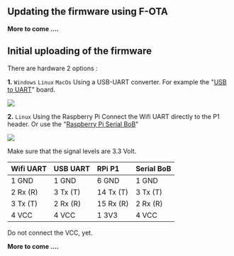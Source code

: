 ## Updating the firmware using F-OTA

**More to come ....**

## Initial uploading of the firmware ##

There are hardware 2 options :

**1.** `Windows` `Linux` `MacOs` Using a USB-UART converter. For example the "[USB to UART](http://www.bitwizard.nl/shop/usb-boards/USB-to-UART)" board.

<img src="http://www.bitwizard.nl/shop/image/cache/data/shop_pics/ftdi-serial/2.0/dsc04554_small-74x74.jpg" /> 

**2.** `Linux` Using the Raspberry Pi
Connect the Wifi UART directly to the P1 header. Or use the "[Raspberry Pi Serial BoB](http://www.bitwizard.nl/shop/raspberry-pi/Raspberry-Pi-Serial-BoB)" 

<img src="http://www.bitwizard.nl/shop/image/cache/data/shop_pics/rpi_serial/rpi2/new/dsc04836_small-74x74.jpg" />

Make sure that the signal levels are 3.3 Volt.

| Wifi UART | USB UART  | RPi P1    |Serial BoB |
| :-------  | :-------- | :-------  |:--------- |
| 1 GND     | 1 GND     | 6 GND     | 1 GND     |
| 2 Rx (R)  | 3 Tx (T)  | 14 Tx (T) | 3 Tx (T)  |
| 3 Tx (T)  | 2 Rx (R)  | 15 Rx (R) | 2 Rx (R)  |
| 4 VCC     | 4 VCC     | 1 3V3     | 4 VCC     |

Do not connect the VCC, yet.


**More to come ....**